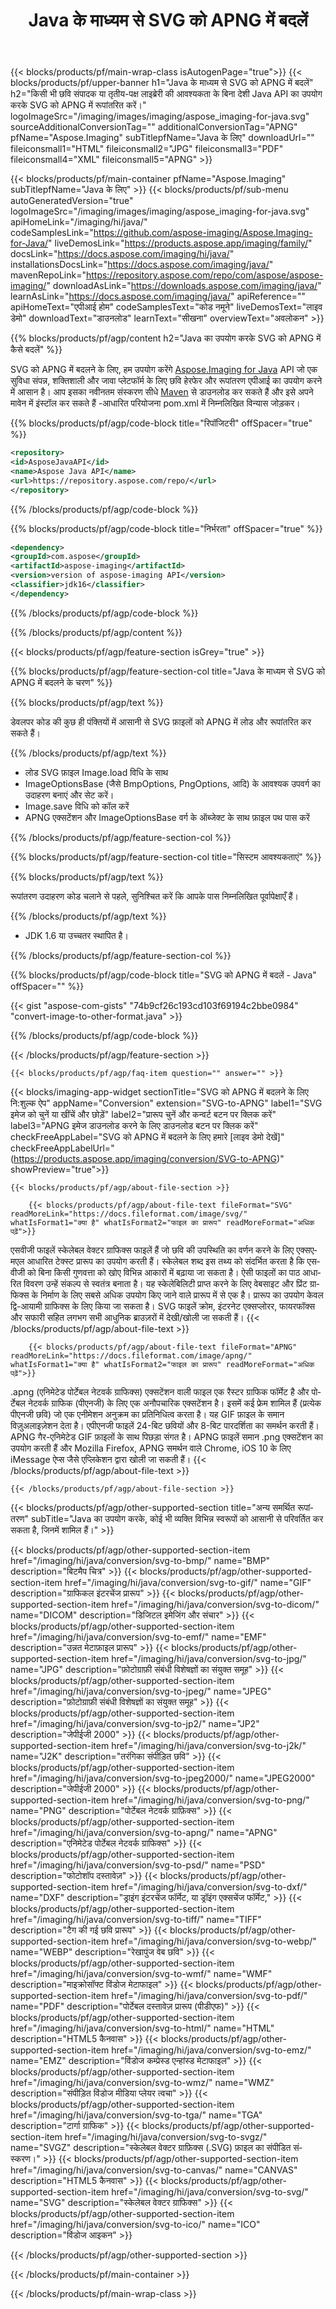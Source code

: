 ﻿---
title: Java के माध्यम से SVG को APNG में बदलें 
weight: 3920
url: /hi/java/conversion/svg-to-apng/ 
lang: hi
langdirlevel: 2
locales: ja,it,zh-hant,ru,de,es,fr,nl,id,lt,pl,pt,vi,tr,ko,zh-hans,ar,hi,th,sv,cs,uk,he
description: SVG से APNG जावा रूपांतरण के लिए नमूना कोड। किसी भी वेब या डेस्कटॉप जावा आधारित एप्लिकेशन में बैच SVG फ़ाइलों को APNG रूपांतरण के लिए API उदाहरण कोड का उपयोग करें।
---

{{< blocks/products/pf/main-wrap-class isAutogenPage="true">}}
{{< blocks/products/pf/upper-banner h1="Java के माध्यम से SVG को APNG में बदलें" h2="किसी भी छवि संपादक या तृतीय-पक्ष लाइब्रेरी की आवश्यकता के बिना देशी Java API का उपयोग करके SVG को APNG में रूपांतरित करें।" logoImageSrc="/imaging/images/imaging/aspose_imaging-for-java.svg" sourceAdditionalConversionTag="" additionalConversionTag="APNG" pfName="Aspose.Imaging" subTitlepfName="Java के लिए" downloadUrl="" fileiconsmall1="HTML" fileiconsmall2="JPG" fileiconsmall3="PDF" fileiconsmall4="XML" fileiconsmall5="APNG" >}}


{{< blocks/products/pf/main-container pfName="Aspose.Imaging" subTitlepfName="Java के लिए" >}}
{{< blocks/products/pf/sub-menu autoGeneratedVersion="true" logoImageSrc="/imaging/images/imaging/aspose_imaging-for-java.svg" apiHomeLink="/imaging/hi/java/" codeSamplesLink="https://github.com/aspose-imaging/Aspose.Imaging-for-Java/" liveDemosLink="https://products.aspose.app/imaging/family/" docsLink="https://docs.aspose.com/imaging/hi/java/" installationsDocsLink="https://docs.aspose.com/imaging/java/" mavenRepoLink="https://repository.aspose.com/repo/com/aspose/aspose-imaging/" downloadAsLink="https://downloads.aspose.com/imaging/java/" learnAsLink="https://docs.aspose.com/imaging/java/" apiReference="" apiHomeText="एपीआई होम" codeSamplesText="कोड नमूने" liveDemosText="लाइव डेमो" downloadText="डाउनलोड" learnText="सीखना" overviewText="अवलोकन" >}}

{{% blocks/products/pf/agp/content h2="Java का उपयोग करके SVG को APNG में कैसे बदलें" %}}

SVG को APNG में बदलने के लिए, हम उपयोग करेंगे [Aspose.Imaging for Java](https://products.aspose.com/imaging/java) API जो एक सुविधा संपन्न, शक्तिशाली और जावा प्लेटफॉर्म के लिए छवि हेरफेर और रूपांतरण एपीआई का उपयोग करने में आसान है। आप इसका नवीनतम संस्करण सीधे [Maven](https://repository.aspose.com/webapp/#/artifacts/browse/tree/General/repo/com/aspose/aspose-imaging) से डाउनलोड कर सकते हैं और इसे अपने मावेन में इंस्टॉल कर सकते हैं -आधारित परियोजना pom.xml में निम्नलिखित विन्यास जोड़कर।

{{% blocks/products/pf/agp/code-block title="रिपॉजिटरी" offSpacer="true" %}}

```xml
<repository>
<id>AsposeJavaAPI</id>
<name>Aspose Java API</name>
<url>https://repository.aspose.com/repo/</url>
</repository>
```

{{% /blocks/products/pf/agp/code-block %}}

{{% blocks/products/pf/agp/code-block title="निर्भरता" offSpacer="true" %}}

```xml
<dependency>
<groupId>com.aspose</groupId>
<artifactId>aspose-imaging</artifactId>
<version>version of aspose-imaging API</version>
<classifier>jdk16</classifier>
</dependency>
```

{{% /blocks/products/pf/agp/code-block %}}

{{% /blocks/products/pf/agp/content %}}

{{< blocks/products/pf/agp/feature-section isGrey="true" >}}

{{% blocks/products/pf/agp/feature-section-col title="Java के माध्यम से SVG को APNG में बदलने के चरण" %}}

{{% blocks/products/pf/agp/text %}}

डेवलपर कोड की कुछ ही पंक्तियों में आसानी से SVG फ़ाइलों को APNG में लोड और रूपांतरित कर सकते हैं।

{{% /blocks/products/pf/agp/text %}}

+ लोड SVG फ़ाइल Image.load विधि के साथ
+ ImageOptionsBase (जैसे BmpOptions, PngOptions, आदि) के आवश्यक उपवर्ग का उदाहरण बनाएं और सेट करें।
+ Image.save विधि को कॉल करें
+ APNG एक्सटेंशन और ImageOptionsBase वर्ग के ऑब्जेक्ट के साथ फ़ाइल पथ पास करें

{{% /blocks/products/pf/agp/feature-section-col %}}

{{% blocks/products/pf/agp/feature-section-col title="सिस्टम आवश्यकताएं" %}}

{{% blocks/products/pf/agp/text %}}

रूपांतरण उदाहरण कोड चलाने से पहले, सुनिश्चित करें कि आपके पास निम्नलिखित पूर्वापेक्षाएँ हैं।

{{% /blocks/products/pf/agp/text %}}

- JDK 1.6 या उच्चतर स्थापित है।

{{% /blocks/products/pf/agp/feature-section-col %}}

{{% blocks/products/pf/agp/code-block title="SVG को APNG में बदलें - Java" offSpacer="" %}}

{{< gist "aspose-com-gists" "74b9cf26c193cd103f69194c2bbe0984" "convert-image-to-other-format.java" >}}

{{% /blocks/products/pf/agp/code-block %}}

{{< /blocks/products/pf/agp/feature-section >}}

    {{< blocks/products/pf/agp/faq-item question="" answer="" >}}

{{< blocks/imaging-app-widget
        sectionTitle="SVG को APNG में बदलने के लिए नि:शुल्‍क ऐप"
        appName="Conversion"
        extension="SVG-to-APNG"
        label1="SVG इमेज को चुनें या खींचें और छोड़ें"
        label2="प्रारूप चुनें और कन्वर्ट बटन पर क्लिक करें"
        label3="APNG इमेज डाउनलोड करने के लिए डाउनलोड बटन पर क्लिक करें"
        checkFreeAppLabel="SVG को APNG में बदलने के लिए हमारे [लाइव डेमो देखें]"
        checkFreeAppLabelUrl="(https://products.aspose.app/imaging/conversion/SVG-to-APNG)"
        showPreview="true">}}

    {{< blocks/products/pf/agp/about-file-section >}}
       
        {{< blocks/products/pf/agp/about-file-text fileFormat="SVG" readMoreLink="https://docs.fileformat.com/image/svg/" whatIsFormat1="क्या है" whatIsFormat2="फाइल का प्रारूप" readMoreFormat="अधिक पढ़ें">}}
एसवीजी फाइलें स्केलेबल वेक्टर ग्राफिक्स फाइलें हैं जो छवि की उपस्थिति का वर्णन करने के लिए एक्सएमएल आधारित टेक्स्ट प्रारूप का उपयोग करती हैं। स्केलेबल शब्द इस तथ्य को संदर्भित करता है कि एसवीजी को बिना किसी गुणवत्ता को खोए विभिन्न आकारों में बढ़ाया जा सकता है। ऐसी फाइलों का पाठ आधारित विवरण उन्हें संकल्प से स्वतंत्र बनाता है। यह स्केलेबिलिटी प्राप्त करने के लिए वेबसाइट और प्रिंट ग्राफिक्स के निर्माण के लिए सबसे अधिक उपयोग किए जाने वाले प्रारूप में से एक है। प्रारूप का उपयोग केवल द्वि-आयामी ग्राफिक्स के लिए किया जा सकता है। SVG फाइलें क्रोम, इंटरनेट एक्सप्लोरर, फायरफॉक्स और सफारी सहित लगभग सभी आधुनिक ब्राउज़रों में देखी/खोली जा सकती हैं।
        {{< /blocks/products/pf/agp/about-file-text >}}

        {{< blocks/products/pf/agp/about-file-text fileFormat="APNG" readMoreLink="https://docs.fileformat.com/image/apng/" whatIsFormat1="क्या है" whatIsFormat2="फाइल का प्रारूप" readMoreFormat="अधिक पढ़ें">}}
.apng (एनिमेटेड पोर्टेबल नेटवर्क ग्राफिक्स) एक्सटेंशन वाली फाइल एक रैस्टर ग्राफिक फॉर्मेट है और पोर्टेबल नेटवर्क ग्राफिक (पीएनजी) के लिए एक अनौपचारिक एक्सटेंशन है। इसमें कई फ्रेम शामिल हैं (प्रत्येक पीएनजी छवि) जो एक एनीमेशन अनुक्रम का प्रतिनिधित्व करता है। यह GIF फ़ाइल के समान विज़ुअलाइज़ेशन देता है। एपीएनजी फाइलें 24-बिट छवियों और 8-बिट पारदर्शिता का समर्थन करती हैं। APNG गैर-एनिमेटेड GIF फ़ाइलों के साथ पिछड़ा संगत है। APNG फ़ाइलें समान .png एक्सटेंशन का उपयोग करती हैं और Mozilla Firefox, APNG समर्थन वाले Chrome, iOS 10 के लिए iMessage ऐप्स जैसे एप्लिकेशन द्वारा खोली जा सकती हैं।
        {{< /blocks/products/pf/agp/about-file-text >}}

    {{< /blocks/products/pf/agp/about-file-section >}}

<!-- aboutfile Ends -->

{{< blocks/products/pf/agp/other-supported-section title="अन्य समर्थित रूपांतरण" subTitle="Java का उपयोग करके, कोई भी व्यक्ति विभिन्न स्वरूपों को आसानी से परिवर्तित कर सकता है, जिनमें शामिल हैं।" >}}

{{< blocks/products/pf/agp/other-supported-section-item href="/imaging/hi/java/conversion/svg-to-bmp/" name="BMP" description="बिटमैप चित्र" >}}
{{< blocks/products/pf/agp/other-supported-section-item href="/imaging/hi/java/conversion/svg-to-gif/" name="GIF" description="ग्राफिकल इंटरचेंज प्रारूप" >}}
{{< blocks/products/pf/agp/other-supported-section-item href="/imaging/hi/java/conversion/svg-to-dicom/" name="DICOM" description="डिजिटल इमेजिंग और संचार" >}}
{{< blocks/products/pf/agp/other-supported-section-item href="/imaging/hi/java/conversion/svg-to-emf/" name="EMF" description="उन्नत मेटाफ़ाइल प्रारूप" >}}
{{< blocks/products/pf/agp/other-supported-section-item href="/imaging/hi/java/conversion/svg-to-jpg/" name="JPG" description="फ़ोटोग्राफ़ी संबंधी विशेषज्ञों का संयुक्त समूह" >}}
{{< blocks/products/pf/agp/other-supported-section-item href="/imaging/hi/java/conversion/svg-to-jpeg/" name="JPEG" description="फ़ोटोग्राफ़ी संबंधी विशेषज्ञों का संयुक्त समूह" >}}
{{< blocks/products/pf/agp/other-supported-section-item href="/imaging/hi/java/conversion/svg-to-jp2/" name="JP2" description="जेपीईजी 2000" >}}
{{< blocks/products/pf/agp/other-supported-section-item href="/imaging/hi/java/conversion/svg-to-j2k/" name="J2K" description="तरंगिका संपीड़ित छवि" >}}
{{< blocks/products/pf/agp/other-supported-section-item href="/imaging/hi/java/conversion/svg-to-jpeg2000/" name="JPEG2000" description="जेपीईजी 2000" >}}
{{< blocks/products/pf/agp/other-supported-section-item href="/imaging/hi/java/conversion/svg-to-png/" name="PNG" description="पोर्टेबल नेटवर्क ग्राफ़िक्स" >}}
{{< blocks/products/pf/agp/other-supported-section-item href="/imaging/hi/java/conversion/svg-to-apng/" name="APNG" description="एनिमेटेड पोर्टेबल नेटवर्क ग्राफिक्स" >}}
{{< blocks/products/pf/agp/other-supported-section-item href="/imaging/hi/java/conversion/svg-to-psd/" name="PSD" description="फोटोशॉप दस्तावेज़" >}}
{{< blocks/products/pf/agp/other-supported-section-item href="/imaging/hi/java/conversion/svg-to-dxf/" name="DXF" description="ड्राइंग इंटरचेंज फॉर्मेट, या ड्रॉइंग एक्सचेंज फॉर्मेट," >}}
{{< blocks/products/pf/agp/other-supported-section-item href="/imaging/hi/java/conversion/svg-to-tiff/" name="TIFF" description="टैग की गई छवि प्रारूप" >}}
{{< blocks/products/pf/agp/other-supported-section-item href="/imaging/hi/java/conversion/svg-to-webp/" name="WEBP" description="रेखापुंज वेब छवि" >}}
{{< blocks/products/pf/agp/other-supported-section-item href="/imaging/hi/java/conversion/svg-to-wmf/" name="WMF" description="माइक्रोसॉफ्ट विंडोज मेटाफाइल" >}}
{{< blocks/products/pf/agp/other-supported-section-item href="/imaging/hi/java/conversion/svg-to-pdf/" name="PDF" description="पोर्टेबल दस्तावेज़ प्रारूप (पीडीएफ)" >}}
{{< blocks/products/pf/agp/other-supported-section-item href="/imaging/hi/java/conversion/svg-to-html/" name="HTML" description="HTML5 कैनवास" >}}
{{< blocks/products/pf/agp/other-supported-section-item href="/imaging/hi/java/conversion/svg-to-emz/" name="EMZ" description="विंडोज कम्प्रेस्ड एन्हांस्ड मेटाफाइल" >}}
{{< blocks/products/pf/agp/other-supported-section-item href="/imaging/hi/java/conversion/svg-to-wmz/" name="WMZ" description="संपीड़ित विंडोज मीडिया प्लेयर त्वचा" >}}
{{< blocks/products/pf/agp/other-supported-section-item href="/imaging/hi/java/conversion/svg-to-tga/" name="TGA" description="टार्गा ग्राफिक" >}}
{{< blocks/products/pf/agp/other-supported-section-item href="/imaging/hi/java/conversion/svg-to-svgz/" name="SVGZ" description="स्केलेबल वेक्टर ग्राफ़िक्स (.SVG) फ़ाइल का संपीडित संस्करण।" >}}
{{< blocks/products/pf/agp/other-supported-section-item href="/imaging/hi/java/conversion/svg-to-canvas/" name="CANVAS" description="HTML5 कैनवास" >}}
{{< blocks/products/pf/agp/other-supported-section-item href="/imaging/hi/java/conversion/svg-to-svg/" name="SVG" description="स्केलेबल वेक्टर ग्राफिक्स" >}}
{{< blocks/products/pf/agp/other-supported-section-item href="/imaging/hi/java/conversion/svg-to-ico/" name="ICO" description="विंडोज आइकन" >}}

{{< /blocks/products/pf/agp/other-supported-section >}}

{{< /blocks/products/pf/main-container >}}
    
{{< /blocks/products/pf/main-wrap-class >}}
